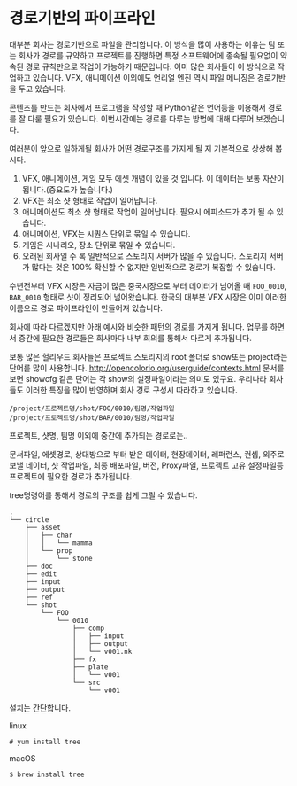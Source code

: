 # 경로기반의 파이프라인

대부분 회사는 경로기반으로 파일을 관리합니다.
이 방식을 많이 사용하는 이유는 팀 또는 회사가 경로를 규약하고 프로젝트를 진행하면
특정 소프트웨어에 종속될 필요없이 약속된 경로 규칙만으로 작업이 가능하기 때문입니다.
이미 많은 회사들이 이 방식으로 작업하고 있습니다. VFX, 애니메이션 이외에도 언리얼 엔진 역시 파일 메니징은 경로기반을 두고 있습니다.

콘텐츠를 만드는 회사에서 프로그램을 작성할 때 Python같은 언어등을 이용해서 경로를 잘 다룰 필요가 있습니다. 이번시간에는 경로를 다루는 방법에 대해 다루어 보겠습니다.

여러분이 앞으로 일하게될 회사가 어떤 경로구조를 가지게 될 지 기본적으로 상상해 봅시다.

1. VFX, 애니메이션, 게임 모두 에셋 개념이 있을 것 입니다. 이 데이터는 보통 자산이 됩니다.(중요도가 높습니다.)
1. VFX는 최소 샷 형태로 작업이 일어납니다.
1. 애니메이션도 최소 샷 형태로 작업이 일어납니다. 필요시 에피소드가 추가 될 수 있습니다.
1. 애니메이션, VFX는 시퀀스 단위로 묶일 수 있습니다.
1. 게임은 시나리오, 장소 단위로 묶일 수 있습니다.
1. 오래된 회사일 수 록 일반적으로 스토리지 서버가 많을 수 있습니다. 스토리지 서버가 많다는 것은 100% 확신할 수 없지만 일반적으로 경로가 복잡할 수 있습니다.

수년전부터 VFX 시장은 자금이 많은 중국시장으로 부터 데이터가 넘어올 때 `FOO_0010`, `BAR_0010` 형태로 샷이 정리되어 넘어왔습니다. 한국의 대부분 VFX 시장은 이미 이러한 이름으로 경로 파이프라인이 만들어져 있습니다.

회사에 따라 다르겠지만 아래 예시와 비슷한 패턴의 경로를 가지게 됩니다.
업무를 하면서 중간에 필요한 경로들은 회사마다 내부 회의를 통해서 다르게 추가됩니다.

보통 많은 헐리우드 회사들은 프로젝트 스토리지의 root 폴더로 show또는 project라는 단어를 많이 사용합니다.
http://opencolorio.org/userguide/contexts.html 문서를 보면 showcfg 같은 단어는 각 show의 설정파일이라는 의미도 있구요.
우리나라 회사들도 이러한 특징을 많이 반영하며 회사 경로 구성시 따라하고 있습니다.

```
/project/프로젝트명/shot/FOO/0010/팀명/작업파일
/project/프로젝트명/shot/BAR/0010/팀명/작업파일
```

프로젝트, 샷명, 팀명 이외에 중간에 추가되는 경로로는..

문서파일, 에셋경로, 상대방으로 부터 받은 데이터, 현장데이터, 레퍼런스, 컨셉, 외주로 보낼 데이터, 샷 작업파일, 최종 배포파일, 버전, Proxy파일, 프로젝트 고유 설정파일등 프로젝트에 필요한 경로가 추가됩니다.

tree명령어를 통해서 경로의 구조를 쉽게 그릴 수 있습니다.

```
.
└── circle
    ├── asset
    │   ├── char
    │   │   └── mamma
    │   └── prop
    │       └── stone
    ├── doc
    ├── edit
    ├── input
    ├── output
    ├── ref
    └── shot
        └── FOO
            └── 0010
                ├── comp
                │   ├── input
                │   ├── output
                │   └── v001.nk
                ├── fx
                ├── plate
                │   └── v001
                └── src
                    └── v001

```

설치는 간단합니다.

linux
```
# yum install tree 
```

macOS
```
$ brew install tree
```
